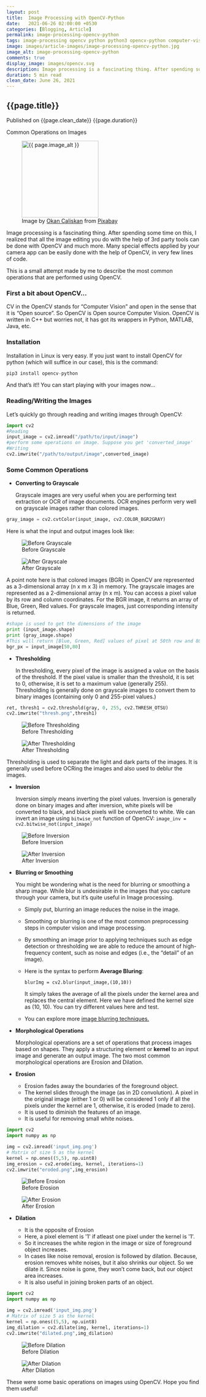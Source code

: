 ```yaml
---
layout: post
title:  Image Processing with OpenCV-Python
date:   2021-06-26 02:00:00 +0530
categories: [Blogging, Article]
permalink: image-processing-opencv-python
tags: image-processing opencv python python3 opencv-python computer-vision
image: images/article-images/image-processing-opencv-python.jpg
image_alt: image-processing-opencv-python
comments: true
display_image: images/opencv.svg
description: Image processing is a fascinating thing. After spending some time on this, I realized that all the image editing you do with the help of 3rd party tools can be done with OpenCV and much more. Many special effects applied by your camera app can be easily done with the help of OpenCV, in very few lines of code.<br><br>This is a small attempt made by me to describe the most common operations that are performed using OpenCV.
duration: 5 min read
clean_date: June 26, 2021
---
```


## {{page.title}}
<div class="article-info muted-text">
    <span class="published-on">Published on {{page.clean_date}}</span>
    <span class="duration"><i class="icon-clock"></i> {{page.duration}}</span>
</div>

Common Operations on Images

<figure>
	<img class="article-image" src="{{ page.image }}" alt="{{ page.image_alt }}" width="200">
	<figcaption class="article-image-caption">Image by <a href="https://pixabay.com/users/activedia-665768/?utm_source=link-attribution&amp;utm_medium=referral&amp;utm_campaign=image&amp;utm_content=4846063">Okan Caliskan</a> from <a href="https://pixabay.com/?utm_source=link-attribution&amp;utm_medium=referral&amp;utm_campaign=image&amp;utm_content=4846063">Pixabay</a></figcaption>
</figure>


Image processing is a fascinating thing. After spending some time on this, I realized that all the image editing you do with the help of 3rd party tools can be done with OpenCV and much more. Many special effects applied by your camera app can be easily done with the help of OpenCV, in very few lines of code.

This is a small attempt made by me to describe the most common operations that are performed using OpenCV.

<!--more-->

### First a bit about OpenCV…

CV in the OpenCV stands for “Computer Vision” and open in the sense that it is “Open source”. So OpenCV is Open source Computer Vision. OpenCV is written in C++ but worries not, it has got its wrappers in Python, MATLAB, Java, etc.

### Installation

Installation in Linux is very easy. If you just want to install OpenCV for python (which will suffice in our case), this is the command:

```python
pip3 install opencv-python
```

And that’s it!! You can start playing with your images now…

### Reading/Writing the Images

Let’s quickly go through reading and writing images through OpenCV:

```python
import cv2
#Reading
input_image = cv2.imread("/path/to/input/image")
#perform some operations on image. Suppose you get 'converted_image'
#Writing
cv2.imwrite("/path/to/output/image",converted_image)
```

### Some Common Operations

- **Converting to Grayscale**
	
	Grayscale images are very useful when you are performing text extraction or OCR of image documents. OCR engines perform very well on grayscale images rather than colored images.

```python
gray_image = cv2.cvtColor(input_image, cv2.COLOR_BGR2GRAY)
```

Here is what the input and output images look like:

<figure>
	<img class="article-image-2" src="images/article-images/grayscale_before.png" alt="Before Grayscale">
	<figcaption class="article-image-caption">Before Grayscale</figcaption>
</figure>
<figure>
	<img class="article-image-2" src="images/article-images/grayscale_after.png" alt="After Grayscale">
	<figcaption class="article-image-caption">After Grayscale</figcaption>
</figure>

A point note here is that colored images (BGR) in OpenCV are represented as a 3-dimensional array (n x m x 3) in memory. The grayscale images are represented as a 2-dimensional array (n x m). 
You can access a pixel value by its row and column coordinates. For the BGR image, it returns an array of Blue, Green, Red values. For grayscale images, just corresponding intensity is returned.

```python
#shape is used to get the dimensions of the image
print (input_image.shape)
print (gray_image.shape)
#This will return [Blue, Green, Red] values of pixel at 50th row and 80th column
bgr_px = input_image[50,80]
```

- **Thresholding**

  In thresholding, every pixel of the image is assigned a value on the basis of the threshold. If the pixel value is smaller than the threshold, it is set to 0, otherwise, it is set to a maximum value (generally 255).
  Thresholding is generally done on grayscale images to convert them to binary images (containing only 0 and 255-pixel values.)

```python
ret, thresh1 = cv2.threshold(gray, 0, 255, cv2.THRESH_OTSU)
cv2.imwrite("thresh.png",thresh1)
```

<figure>
	<img class="article-image-2" src="images/article-images/thresholding_before.png" alt="Before Thresholding">
	<figcaption class="article-image-caption">Before Thresholding</figcaption>
</figure>
<figure>
	<img class="article-image-2" src="images/article-images/thresholding_after.png" alt="After Thresholding">
	<figcaption class="article-image-caption">After Thresholding</figcaption>
</figure>

Thresholding is used to separate the light and dark parts of the images. It is generally used before OCRing the images and also used to deblur the images.

- **Inversion**

  Inversion simply means inverting the pixel values. Inversion is generally done on binary images and after inversion, white pixels will be converted to black, and black pixels will be converted to white.
  We can invert an image using `bitwise_not` function of OpenCV: 
  `image_inv = cv2.bitwise_not(input_image)`

<figure>
	<img class="article-image-2" src="images/article-images/inversion_before.png" alt="Before Inversion">
	<figcaption class="article-image-caption">Before Inversion</figcaption>
</figure>
<figure>
	<img class="article-image-2" src="images/article-images/inversion_after.png" alt="After Inversion">
	<figcaption class="article-image-caption">After Inversion</figcaption>
</figure>

- **Blurring or Smoothing** 
	
	You might be wondering what is the need for blurring or smoothing a sharp image. While blur is undesirable in the images that you capture through your camera, but it’s quite useful in Image processing. 
	- Simply put, blurring an image reduces the noise in the image. 
	- Smoothing or blurring is one of the most common preprocessing steps in computer vision and image processing.
	- By smoothing an image prior to applying techniques such as edge detection or thresholding we are able to reduce the amount of high-frequency content, such as noise and edges (i.e., the “detail” of an image).
	- Here is the syntax to perform **Average Bluring**:

	  `blurImg = cv2.blur(input_image,(10,10))` 

	  It simply takes the average of all the pixels under the kernel area and replaces the central element. Here we have defined the kernel size as (10, 10). You can try different values here and test. 
	- You can explore more [image blurring techniques.](https://medium.com/r?url=https%3A%2F%2Fdocs.opencv.org%2Fmaster%2Fd4%2Fd13%2Ftutorial_py_filtering.html)

- **Morphological Operations**

  Morphological operations are a set of operations that process images based on shapes. They apply a structuring element or **kernel** to an input image and generate an output image. The two most common morphological operations are Erosion and Dilation.

- **Erosion**
  - Erosion  fades away the boundaries of the foreground object. 
  - The kernel slides through the image (as in 2D convolution). A pixel in the original image (either 1 or 0) will be considered 1 only if all the pixels under the kernel are 1, otherwise, it is eroded (made to zero).
  - It is used to diminish the features of an image.
  - It is useful for removing small white noises.

```python
import cv2
import numpy as np

img = cv2.imread('input_img.png')
# Matrix of size 5 as the kernel
kernel = np.ones((5,5), np.uint8) 
img_erosion = cv2.erode(img, kernel, iterations=1)
cv2.imwrite("eroded.png",img_erosion)
```

<figure>
	<img class="article-image-2" src="images/article-images/erosion_before.png" alt="Before Erosion">
	<figcaption class="article-image-caption">Before Erosion</figcaption>
</figure>
<figure>
	<img class="article-image-2" src="images/article-images/erosion_after.png" alt="After Erosion">
	<figcaption class="article-image-caption">After Erosion</figcaption>
</figure>

- **Dilation**

  - It is the opposite of Erosion
  - Here, a pixel element is '1' if atleast one pixel under the kernel is '1'.
  - So it increases the white region in the image or size of foreground object increases.
  - In cases like noise removal, erosion is followed by dilation. Because, erosion removes white noises, but it also shrinks our object. So we dilate it. Since noise is gone, they won’t come back, but our object area increases.
  - It is also useful in joining broken parts of an object.

```python
import cv2
import numpy as np

img = cv2.imread('input_img.png')
# Matrix of size 5 as the kernel
kernel = np.ones((5,5), np.uint8) 
img_dilation = cv2.dilate(img, kernel, iterations=1)
cv2.imwrite("dilated.png",img_dilation)
```

<figure>
	<img class="article-image-2" src="images/article-images/dilation_before.png" alt="Before Dilation">
	<figcaption class="article-image-caption">Before Dilation</figcaption>
</figure>
<figure>
	<img class="article-image-2" src="images/article-images/dilation_after.png" alt="After Dilation">
	<figcaption class="article-image-caption">After Dilation</figcaption>
</figure>


These were some basic operations on images using OpenCV. Hope you find them useful!